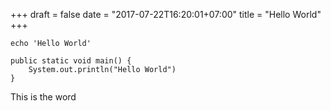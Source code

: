 +++
draft = false
date = "2017-07-22T16:20:01+07:00"
title = "Hello World"
+++

```
echo 'Hello World'
```

```
public static void main() {
	System.out.println("Hello World")
}
```

This is the word
